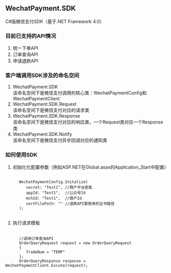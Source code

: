 ## WechatPayment.SDK
C#版微信支付SDK（基于.NET Framework 4.0）
### 目前已支持的API情况 
1. 统一下单API  
2. 订单查询API  
3. 申请退款API  

### 客户端调用SDK涉及的命名空间
1. WechatPayment.SDK  
   该命名空间下是微信支付调用的核心类：WechatPaymentConfig和WechatPaymentClient
2. WechatPayment.SDK.Request  
   该命名空间下是微信支付对应的请求类  
3. WechatPayment.SDK.Response  
   该命名空间下是微信支付对应的响应类，一个Request类对应一个Response类  
4. WechatPayment.SDK.Notify  
   该命名空间下是微信支付异步回调对应的通知类

### 如何使用SDK  
1. 初始化化配置参数（例如ASP.NET在Global.asax的Application_Start中配置）   
<pre>
   <code>
      WechatPaymentConfig.Initalize(
         secret: "Test1", //商户平台密匙
         appId: "Test1",  //公众号Id
         mchId: "Test1",  //商户Id
         certFilePath: "" //退款API需使用的证书路径
      );
   </code>
</pre>
2. 执行请求模板  
<pre>
   <code>
      //调用订单查询API
      OrderQueryRequest request = new OrderQueryRequest
      {
         TradeNum = "TEMP"
      };
      OrderQueryResponse response = WechatPaymentClient.Excute(request);
   </code>
</pre>
